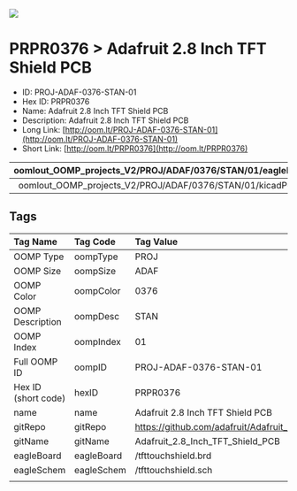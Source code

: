 


  
![][im]
# PRPR0376 > Adafruit 2.8 Inch TFT Shield PCB

- ID: PROJ-ADAF-0376-STAN-01
- Hex ID: PRPR0376
- Name: Adafruit 2.8 Inch TFT Shield PCB
- Description: Adafruit 2.8 Inch TFT Shield PCB
- Long Link: [http://oom.lt/PROJ-ADAF-0376-STAN-01](http://oom.lt/PROJ-ADAF-0376-STAN-01)
- Short Link: [http://oom.lt/PRPR0376](http://oom.lt/PRPR0376)
  

|oomlout_OOMP_projects_V2/PROJ/ADAF/0376/STAN/01/eagleImage.png|oomlout_OOMP_projects_V2/PROJ/ADAF/0376/STAN/01/eagleSchemImage.png|oomlout_OOMP_projects_V2/PROJ/ADAF/0376/STAN/01/kicadPcb3dFront.png|oomlout_OOMP_projects_V2/PROJ/ADAF/0376/STAN/01/kicadPcb3dBack.png|
| :---: | :---: | :---: | :---: |
|oomlout_OOMP_projects_V2/PROJ/ADAF/0376/STAN/01/kicadPcb3d.png||||

## Tags
  

|Tag Name|Tag Code|Tag Value|
| :--- | :--- | :--- |
|OOMP Type|oompType|PROJ|
|OOMP Size|oompSize|ADAF|
|OOMP Color|oompColor|0376|
|OOMP Description|oompDesc|STAN|
|OOMP Index|oompIndex|01|
|Full OOMP ID|oompID|PROJ-ADAF-0376-STAN-01|
|Hex ID (short code)|hexID|PRPR0376|
|name|name|Adafruit 2.8 Inch TFT Shield PCB|
|gitRepo|gitRepo|https://github.com/adafruit/Adafruit_2.8_Inch_TFT_Shield_PCB|
|gitName|gitName|Adafruit_2.8_Inch_TFT_Shield_PCB|
|eagleBoard|eagleBoard|/tfttouchshield.brd|
|eagleSchem|eagleSchem|/tfttouchshield.sch|
||||



[im]: PROJ/ADAF/0376/STAN/01/kicadPcb3d_450.png
